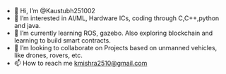 - 👋 Hi, I’m @Kaustubh251002
- 👀 I’m interested in AI/ML, Hardware ICs, coding through C,C++,python and java.
- 🌱 I’m currently learning ROS, gazebo. Also exploring blockchain and learning to build smart contracts.
- 💞️ I’m looking to collaborate on Projects based on unmanned vehicles, like drones, rovers, etc.
- 📫 How to reach me kmishra2510@gmail.com


